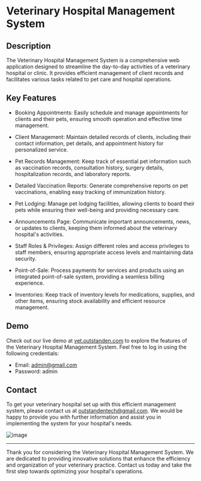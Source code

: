 # Veterinary Hospital Management System

## Description

The Veterinary Hospital Management System is a comprehensive web application designed to streamline the day-to-day activities of a veterinary hospital or clinic. It provides efficient management of client records and facilitates various tasks related to pet care and hospital operations.

## Key Features

- Booking Appointments: Easily schedule and manage appointments for clients and their pets, ensuring smooth operation and effective time management.

- Client Management: Maintain detailed records of clients, including their contact information, pet details, and appointment history for personalized service.

- Pet Records Management: Keep track of essential pet information such as vaccination records, consultation history, surgery details, hospitalization records, and laboratory reports.

- Detailed Vaccination Reports: Generate comprehensive reports on pet vaccinations, enabling easy tracking of immunization history.

- Pet Lodging: Manage pet lodging facilities, allowing clients to board their pets while ensuring their well-being and providing necessary care.

- Announcements Page: Communicate important announcements, news, or updates to clients, keeping them informed about the veterinary hospital's activities.

- Staff Roles & Privileges: Assign different roles and access privileges to staff members, ensuring appropriate access levels and maintaining data security.

- Point-of-Sale: Process payments for services and products using an integrated point-of-sale system, providing a seamless billing experience.

- Inventories: Keep track of inventory levels for medications, supplies, and other items, ensuring stock availability and efficient resource management.

## Demo

Check out our live demo at [vet.outstanden.com](vet.outstanden.com) to explore the features of the Veterinary Hospital Management System. Feel free to log in using the following credentials:

- Email: admin@gmail.com
- Password: admin

## Contact

To get your veterinary hospital set up with this efficient management system, please contact us at outstandentech@gmail.com. We would be happy to provide you with further information and assist you in implementing the system for your hospital's needs.

![image](https://user-images.githubusercontent.com/113293972/222834778-242d3b61-8736-449f-8610-99a470e75e14.png)

---

Thank you for considering the Veterinary Hospital Management System. We are dedicated to providing innovative solutions that enhance the efficiency and organization of your veterinary practice. Contact us today and take the first step towards optimizing your hospital's operations.
